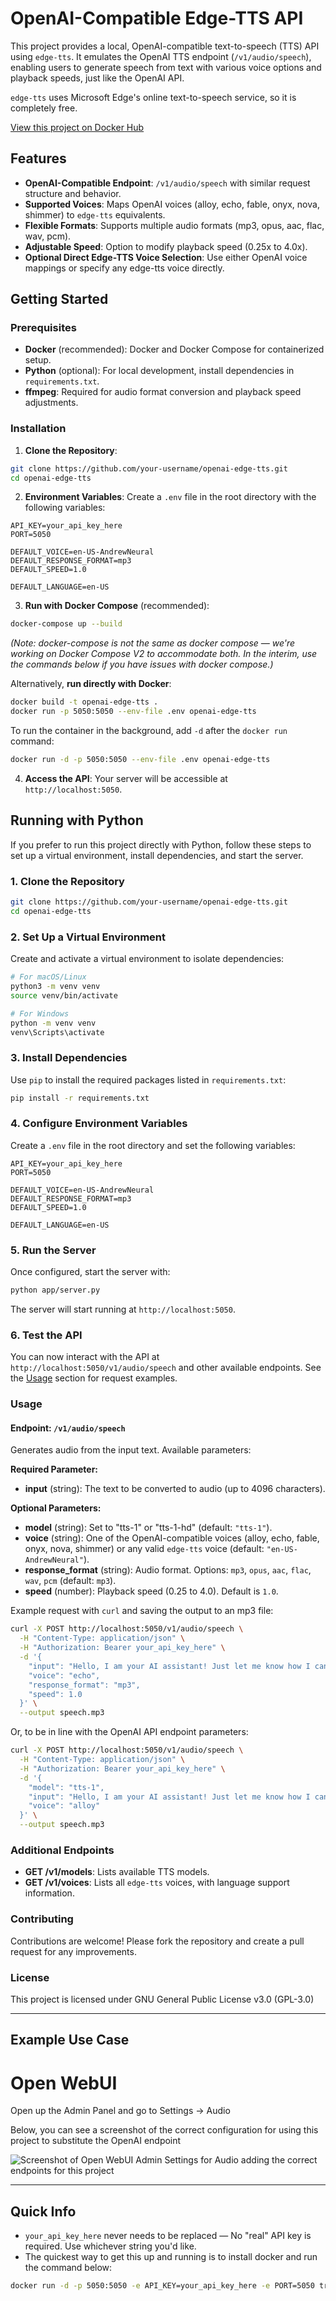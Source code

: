 # OpenAI-Compatible Edge-TTS API

This project provides a local, OpenAI-compatible text-to-speech (TTS) API using `edge-tts`. It emulates the OpenAI TTS endpoint (`/v1/audio/speech`), enabling users to generate speech from text with various voice options and playback speeds, just like the OpenAI API.

`edge-tts` uses Microsoft Edge's online text-to-speech service, so it is completely free.

[View this project on Docker Hub](https://hub.docker.com/r/travisvn/openai-edge-tts)

## Features

- **OpenAI-Compatible Endpoint**: `/v1/audio/speech` with similar request structure and behavior.
- **Supported Voices**: Maps OpenAI voices (alloy, echo, fable, onyx, nova, shimmer) to `edge-tts` equivalents.
- **Flexible Formats**: Supports multiple audio formats (mp3, opus, aac, flac, wav, pcm).
- **Adjustable Speed**: Option to modify playback speed (0.25x to 4.0x).
- **Optional Direct Edge-TTS Voice Selection**: Use either OpenAI voice mappings or specify any edge-tts voice directly.

## Getting Started

### Prerequisites

- **Docker** (recommended): Docker and Docker Compose for containerized setup.
- **Python** (optional): For local development, install dependencies in `requirements.txt`.
- **ffmpeg**: Required for audio format conversion and playback speed adjustments.

### Installation

1. **Clone the Repository**:
```bash
git clone https://github.com/your-username/openai-edge-tts.git
cd openai-edge-tts
```

2. **Environment Variables**: Create a `.env` file in the root directory with the following variables:
```
API_KEY=your_api_key_here
PORT=5050

DEFAULT_VOICE=en-US-AndrewNeural
DEFAULT_RESPONSE_FORMAT=mp3
DEFAULT_SPEED=1.0

DEFAULT_LANGUAGE=en-US
```

3. **Run with Docker Compose** (recommended):
```bash
docker-compose up --build
```
_(Note: docker-compose is not the same as docker compose — we're working on Docker Compose V2 to accommodate both. In the interim, use the commands below if you have issues with docker compose.)_

Alternatively, **run directly with Docker**:
```bash
docker build -t openai-edge-tts .
docker run -p 5050:5050 --env-file .env openai-edge-tts
```

To run the container in the background, add `-d` after the `docker run` command:

```bash
docker run -d -p 5050:5050 --env-file .env openai-edge-tts
```

4. **Access the API**: Your server will be accessible at `http://localhost:5050`.

## Running with Python

If you prefer to run this project directly with Python, follow these steps to set up a virtual environment, install dependencies, and start the server.

### 1. Clone the Repository

```bash
git clone https://github.com/your-username/openai-edge-tts.git
cd openai-edge-tts
```

### 2. Set Up a Virtual Environment

Create and activate a virtual environment to isolate dependencies:

```bash
# For macOS/Linux
python3 -m venv venv
source venv/bin/activate

# For Windows
python -m venv venv
venv\Scripts\activate
```

### 3. Install Dependencies

Use `pip` to install the required packages listed in `requirements.txt`:

```bash
pip install -r requirements.txt
```

### 4. Configure Environment Variables

Create a `.env` file in the root directory and set the following variables:

```plaintext
API_KEY=your_api_key_here
PORT=5050

DEFAULT_VOICE=en-US-AndrewNeural
DEFAULT_RESPONSE_FORMAT=mp3
DEFAULT_SPEED=1.0

DEFAULT_LANGUAGE=en-US
```

### 5. Run the Server

Once configured, start the server with:

```bash
python app/server.py
```

The server will start running at `http://localhost:5050`.

### 6. Test the API

You can now interact with the API at `http://localhost:5050/v1/audio/speech` and other available endpoints. See the [Usage](#usage) section for request examples.
    

### Usage

#### Endpoint: `/v1/audio/speech`

Generates audio from the input text. Available parameters:

**Required Parameter:**

- **input** (string): The text to be converted to audio (up to 4096 characters).

**Optional Parameters:**

- **model** (string): Set to "tts-1" or "tts-1-hd" (default: `"tts-1"`).
- **voice** (string): One of the OpenAI-compatible voices (alloy, echo, fable, onyx, nova, shimmer) or any valid `edge-tts` voice (default: `"en-US-AndrewNeural"`).
- **response_format** (string): Audio format. Options: `mp3`, `opus`, `aac`, `flac`, `wav`, `pcm` (default: `mp3`).
- **speed** (number): Playback speed (0.25 to 4.0). Default is `1.0`.

Example request with `curl` and saving the output to an mp3 file:

```bash
curl -X POST http://localhost:5050/v1/audio/speech \
  -H "Content-Type: application/json" \
  -H "Authorization: Bearer your_api_key_here" \
  -d '{
    "input": "Hello, I am your AI assistant! Just let me know how I can help bring your ideas to life.",
    "voice": "echo",
    "response_format": "mp3",
    "speed": 1.0
  }' \
  --output speech.mp3
```

Or, to be in line with the OpenAI API endpoint parameters:

```bash
curl -X POST http://localhost:5050/v1/audio/speech \
  -H "Content-Type: application/json" \
  -H "Authorization: Bearer your_api_key_here" \
  -d '{
    "model": "tts-1",
    "input": "Hello, I am your AI assistant! Just let me know how I can help bring your ideas to life.",
    "voice": "alloy"
  }' \
  --output speech.mp3
```

### Additional Endpoints

- **GET /v1/models**: Lists available TTS models.
- **GET /v1/voices**: Lists all `edge-tts` voices, with language support information.

### Contributing

Contributions are welcome! Please fork the repository and create a pull request for any improvements.

### License

This project is licensed under GNU General Public License v3.0 (GPL-3.0)

___

## Example Use Case 

# Open WebUI

Open up the Admin Panel and go to Settings -> Audio

Below, you can see a screenshot of the correct configuration for using this project to substitute the OpenAI endpoint

![Screenshot of Open WebUI Admin Settings for Audio adding the correct endpoints for this project](https://utfs.io/f/MMMHiQ1TQaBoQ2AnPhUlTDGtR4B2v7E9JZN1PU5nAseoaXIc)

___


## Quick Info

- `your_api_key_here` never needs to be replaced — No "real" API key is required. Use whichever string you'd like.
- The quickest way to get this up and running is to install docker and run the command below:
```bash
docker run -d -p 5050:5050 -e API_KEY=your_api_key_here -e PORT=5050 travisvn/openai-edge-tts:latest
```
